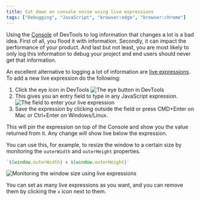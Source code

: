 ```yaml
---
title: Cut down on console noise using live expressions
tags: ["Debugging", "JavaScript", "browser:edge", "browser:chrome"]
---
```

Using the [Console](https://docs.microsoft.com/microsoft-edge/devtools-guide-chromium/console/) of DevTools to log information that changes a lot is a bad idea. First of all, you flood it with information. Secondly, it can impact the performance of your product. And last but not least, you are most likely to only log this information to debug your project and end users should never get that information.

An excellent alternative to logging a lot of information are [live expressions](https://docs.microsoft.com/microsoft-edge/devtools-guide-chromium/console/live-expressions). To add a new live expression do the following:

1. Click the eye icon in DevTools ![The eye button in DevTools](/assets/img/live-expression-eye-icon.png)
1. This gives you an entry field to type in any JavaScript expression. ![The field to enter your live expression](/assets/img/live-expression-field.png)
1. Save the expression by clicking outside the field or press CMD+Enter on Mac or Ctrl+Enter on Windows/Linux.

This will pin the expression on top of the Console and show you the value returned from it. Any change will show live below the expression.

You can use this, for example, to resize the window to a certain size by monitoring the `outerWidth` and `outerHeight` properties.

```javascript
`${window.outerWidth} x ${window.outerHeight}`
```

![Monitoring the window size using live expressions](/assets/img/window-resize.gif)

You can set as many live expressions as you want, and you can remove them by clicking the `x` icon next to them.
